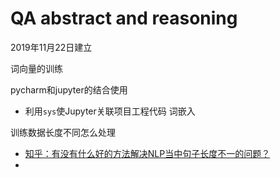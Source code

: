 # QA abstract and reasoning
 2019年11月22日建立
 
词向量的训练

pycharm和jupyter的结合使用
- 利用`sys`使Jupyter关联项目工程代码
词嵌入


训练数据长度不同怎么处理
- [知乎：有没有什么好的方法解决NLP当中句子长度不一的问题？](https://www.zhihu.com/question/313014770)
- []()